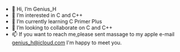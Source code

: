 - 👋 Hi, I’m Genius_H
- 👀 I’m interested in C and C++
- 🌱 I’m currently learning C Primer Plus
- 💞️ I’m looking to collaborate on C and C++
- 📫 If you want to reach me,please sent massage to my apple e-mail genius_h@icloud.com
I'm happy to meet you.
<!---
hjj8/hjj8 is a ✨ special ✨ repository because its `README.md` (this file) appears on your GitHub profile.
You can click the Preview link to take a look at your changes.
--->
